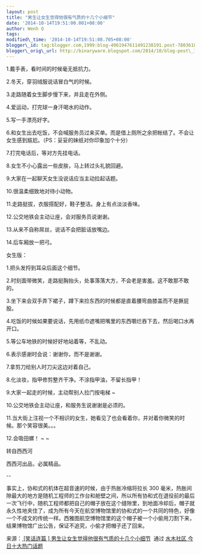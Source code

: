 ```yaml
--- 
layout: post 
title: "男生让女生觉得他很有气质的十几个小细节" 
date: '2014-10-14T19:51:00.001+08:00' 
author: Wenh Q
tags:
modified\_time: '2014-10-14T19:51:08.705+08:00' 
blogger\_id: tag:blogger.com,1999:blog-4961947611491238191.post-7803618371195852966
blogger\_orig\_url: http://binaryware.blogspot.com/2014/10/blog-post\_14.html
---
```

1.戴手表，看时间的时候毫无抵抗力。



2.冬天，穿羽绒服说话冒白气的时候。



3.走路随着女生脚步慢下来，并且走在外侧。



4.爱运动，打完球一身汗喝水的动作。



5.写一手漂亮好字。



6.和女生出去吃饭，不会喊服务员过来买单。而是借上厕所之余把帐结了。不会让女生感到尴尬。（PS：妥妥的妹纸对你印象加个十分）



7.打完电话后，等对方先挂电话。



8.女生不小心露出一些皮肤，马上转过头礼貌回避。



9.大家在一起聊天女生没说话应当主动拉起话题。



10.很温柔细致地对待小动物。



11.走路挺拔，衣服搭配好，鞋子整洁。身上有点淡淡香味。



12.公交地铁会主动让座，会对服务员说谢谢。



13.从来不自称屌丝，说话不会把脏话放嘴边。



14.后车厢放一把弓。









女生版：



1.把头发捋到耳朵后面这个细节。



<div>

2.时刻面带微笑，走路挺胸抬头，处事落落大方，不会老是害羞。这不敢那不敢的。



3.坐下来会双手弄下裙子，蹲下来捡东西的时候都是直着腰弯曲膝盖而不是撅屁股。



4.吃饭的时候如果要说话，先用纸巾遮嘴把嘴里的东西嚼烂吞下去，然后喝口水再开口。



5.等公车地铁的时候好好地站着等，不乱动。



6.表示感谢时会说：谢谢你，而不是谢谢。


</div>

<div>

7.拿剪刀给别人时刀尖这边对着自己。



8.化淡妆，指甲修剪整齐干净。不涂指甲油，不留长指甲！



9.大家一起走的时候，主动帮别人拉门按电梯
~



10.公交地铁会主动让座，和服务生说谢谢是必须的。



11.当大街上注视一个不相识的女生，她看见了也会看着你，并对着你微笑的时候。那个笑容很美。。。



12.会吸田螺！
~
~



转自西西河



西西河出品，必属精品。



--



事实上，协和式的机体在超音速的时候，由于热胀冷缩将拉长 300
毫米，热胀间隙最大的地方是随机工程师的工作台和舱壁之间，所以所有协和式在退役前的最后一次飞行中，随机工程师都把自己的帽子放在这个缝隙里，到地面冷却后，帽子就永久性地夹住了，成为所有今天在航空博物馆里的协和式的一个共同的特色，好像一个不成文的传统一样。西雅图航空博物馆里的这个帽子被一个小偷用刀割下来，结果博物馆广出公告，保证不追究，小偷才把帽子还了回来。
<div>




</div>

<div>

来源：[
[笑话连篇
]
男生让女生觉得他很有气质的十几个小细节](http://www.newsmth.net/bbstcon.php?board=Joke&gid=3365055)  通过 [水木社区
今日十大热门话题](http://www.newsmth.net/frames.html)

</div>

</div>
